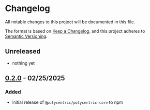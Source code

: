 # Changelog

All notable changes to this project will be documented in this file.

The format is based on [Keep a Changelog](https://keepachangelog.com/en/1.0.0/),
and this project adheres to [Semantic Versioning](https://semver.org/spec/v2.0.0.html).

## Unreleased

- nothing yet

## [0.2.0] - 02/25/2025

### Added

- Initial release of `@polycentric/polycentric-core` to npm

[unreleased]: https://gitlab.futo.org/polycentric/polycentric/-/tree/master/packages/polycentric-core?ref_type=heads
[0.2.0]: https://gitlab.futo.org/polycentric/polycentric/-/tags/polycentric-core-v0.2.0
